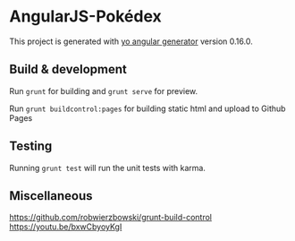 # AngularJS-Pokédex

This project is generated with [yo angular generator](https://github.com/yeoman/generator-angular)
version 0.16.0.

## Build & development

Run `grunt` for building and `grunt serve` for preview.

Run `grunt buildcontrol:pages` for building static html and upload to Github Pages

## Testing

Running `grunt test` will run the unit tests with karma.

## Miscellaneous

https://github.com/robwierzbowski/grunt-build-control
https://youtu.be/bxwCbyoyKgI
